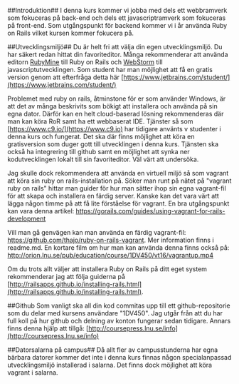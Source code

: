 ##Introduktion##
I denna kurs kommer vi jobba med dels ett webbramverk som fokuceras på back-end och dels ett javascriptramverk som fokuceras på front-end. 
Som utgångspunkt för backend kommer vi i år använda Ruby on Rails vilket kursen kommer fokucera på. 


##Utvecklingsmiljö##
Du är helt fri att välja din egen utvecklingsmiljö. Du har säkert redan hittat din favoriteditor. Många rekommenderar att använda editorn [RubyMine](https://www.jetbrains.com/ruby/) till Ruby on Rails och [WebStorm](https://www.jetbrains.com/webstorm/) till javascriptutvecklingen. Som student har man möjlighet att få en gratis version genom att efterfråga detta här [https://www.jetbrains.com/student/](https://www.jetbrains.com/student/)

Problemet med ruby on rails, åtminstone för er som använder Windows, är att det av många beskrivits som bökigt att installera och använda på sin egna dator. Därför kan en helt cloud-baserad lösning rekommenderas där man kan köra RoR samt ha ett webbaserat IDE. Tjänster så som [https://www.c9.io/](https://www.c9.io) har tidigare använts v studenter i denna kurs och fungerat. Det ska där finns möjlighet att köra en gratisversion som duger gott till utvecklingen i denna kurs. Tjänsten ska också ha integrering till github samt en möjlighet att synka ner kodutvecklingen lokalt till sin favoriteditor. Väl värt att undersöka.

Jag skulle dock rekommendera att använda en virtuell miljö så som vagrant att köra sin ruby on rails-installation på. Söker man runt på nätet på "vagrant ruby on rails" hittar man guider för hur man sätter ihop sin egna vagrant-fil för att skapa och installera en färdig server. Kanske kan det vara värt att lägga någon timme på att få lite förståelse för vagrant. En bra utgångspunkt kan vara denna artikel: https://gorails.com/guides/using-vagrant-for-rails-development

Vill man gå genvägen kan man använda en färdig vagrant-fil: https://github.com/thajo/ruby-on-rails-vagrant. Mer information finns i readme.md. En kortare film om hur man kan använda denna finns också på: http://orion.lnu.se/pub/education/course/1DV450/vt16/vagrantup.mp4


Om du trots allt väljer att installera Ruby on Rails på ditt eget system rekommenderar jag att följa guiderna på [http://railsapps.github.io/installing-rails.html](http://railsapps.github.io/installing-rails.html).


##Github
Som vanligt ska all din kod commitas upp till ett github-repositorie som du delar med kursens användare "1DV450". Jag utgår från att du har full koll på hur github och delning av konton fungerar sedan tidigare. Annars finns denna hjälp att tillgå: [http://coursepress.lnu.se/info](http://coursepress.lnu.se/info)


##Datorsalarna på campus##
Då allt fler av campusstunderna har egna bärbara datorer kommer det inte i denna kurs finnas någon specialanpassad utvecklingsmiljö installerad i salarna. Det finns dock möjlighet att köra vagrant i salarna. 
